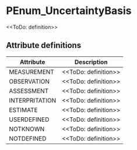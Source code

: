 PEnum_UncertaintyBasis
======================
<<ToDo: definition>>


Attribute definitions
---------------------
| Attribute      | Description          |
|----------------|----------------------|
| MEASUREMENT    | <<ToDo: definition>> |
| OBSERVATION    | <<ToDo: definition>> |
| ASSESSMENT     | <<ToDo: definition>> |
| INTERPRITATION | <<ToDo: definition>> |
| ESTIMATE       | <<ToDo: definition>> |
| USERDEFINED    | <<ToDo: definition>> |
| NOTKNOWN       | <<ToDo: definition>> |
| NOTDEFINED     | <<ToDo: definition>> |

